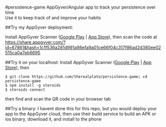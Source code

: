 #persistence-game
AppGyver/Angular app to track your persistence over time  
Use it to keep track of and improve your habits

##Try my AppGyver deployment:

Install AppGyver Scanner ([Google Play](https://play.google.com/store/apps/details?id=com.appgyver.freshandroid) | [App Store](https://itunes.apple.com/us/app/appgyver-scanner/id575076515?mt=8)), then scan the code at https://share.appgyver.com/?id=67861&hash=1c1f536a281d991a98efa9a01ce66f04c317f86ad2d380ee02515ca0a7eb6695

##Try it on your localhost:
Install AppGyver Scanner ([Google Play](https://play.google.com/store/apps/details?id=com.appgyver.freshandroid) | [App Store](https://itunes.apple.com/us/app/appgyver-scanner/id575076515?mt=8)), then

    $ git clone https://github.com/therealplato/persistence-game; cd persistence-game
    $ npm install -g steroids
    $ steroids connect

then find and scan the QR code in your browser tab

##Try a binary:
I havent done this for this repo, but you would deploy your app to the AppGyver cloud, then use their build service to build an APK or ios binary, download it, and install to the phone
